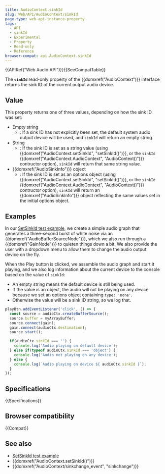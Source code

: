 ```yaml
---
title: AudioContext.sinkId
slug: Web/API/AudioContext/sinkId
page-type: web-api-instance-property
tags:
  - API
  - sinkId
  - Experimental
  - Property
  - Read-only
  - Reference
browser-compat: api.AudioContext.sinkId
---
```


{{APIRef("Web Audio API")}}{{SeeCompatTable}}

The **`sinkId`** read-only property of the
{{domxref("AudioContext")}} interface returns the sink ID of the current output audio device.

## Value

This property returns one of three values, depending on how the sink ID was set:

- Empty string
  - : If a sink ID has not explicitly been set, the default system audio output device will be used, and `sinkId` will return an empty string.
- String
  - : If the sink ID is set as a string value (using {{domxref("AudioContext.setSinkId", "setSinkId()")}}, or the `sinkId` {{domxref("AudioContext.AudioContext", "AudioContext()")}} contructor option), `sinkId` will return that same string value.
- {{domxref("AudioSinkInfo")}} object
  - : If the sink ID is set as an options object (using {{domxref("AudioContext.setSinkId", "setSinkId()")}}, or the `sinkId` {{domxref("AudioContext.AudioContext", "AudioContext()")}} contructor option), `sinkId` will return an {{domxref("AudioSinkInfo")}} object reflecting the same values set in the initial options object.

## Examples

In our [SetSinkId test example](https://set-sink-id.glitch.me/), we create a simple audio graph that generates a three-second burst of white noise via an {{domxref("AudioBufferSourceNode")}}, which we also run through a {{domxref("GainNode")}} to quieten things down a bit. We also provide the user with a dropdown menu to allow them to change the audio output device on the fly.

When the Play button is clicked, we assemble the audio graph and start it playing, and we also log information about the current device to the console based on the value of `sinkId`:

- An empty string means the default device is still being used.
- If the value is an object, the audio will not be playing on any device because we set an options object containing `type: 'none'`.
- Otherwise the value will be a sink ID string, so we log that.

```js
playBtn.addEventListener('click', () => {
  const source = audioCtx.createBufferSource();
  source.buffer = myArrayBuffer;
  source.connect(gain);
  gain.connect(audioCtx.destination);
  source.start();

  if(audioCtx.sinkId === '') {
    console.log('Audio playing on default device');
  } else if(typeof audioCtx.sinkId === 'object') {
    console.log('Audio not playing on any device');
  } else {
    console.log(`Audio playing on device ${ audioCtx.sinkId }`);
  }
});
```

## Specifications

{{Specifications}}

## Browser compatibility

{{Compat}}

## See also

- [SetSinkId test example](https://set-sink-id.glitch.me/)
- {{domxref("AudioContext.setSinkId()")}}
- {{domxref("AudioContext/sinkchange_event", "sinkchange")}}
